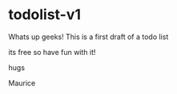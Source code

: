 # todolist-v1

Whats up geeks!
This is a first draft of a todo list

its free so have fun with it!

hugs

Maurice
